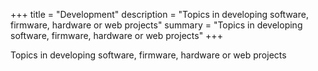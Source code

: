 +++
title = "Development"
description = "Topics in developing software, firmware, hardware or web projects"
summary = "Topics in developing software, firmware, hardware or web projects"
+++

Topics in developing software, firmware, hardware or web projects
